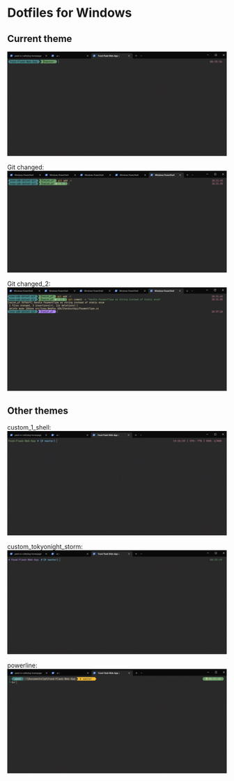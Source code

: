 # Dotfiles for Windows

## Current theme

![custom_cobalt2](Screenshots/custom_cobalt2.jpg?raw=true "current")

Git changed:
![custom_cobalt2](Screenshots/custom_cobalt2_git_changed.jpg?raw=true "current")

Git changed_2:
![custom_cobalt2](Screenshots/custom_cobalt2_git_changed_2.jpg?raw=true "current")

## Other themes

custom_1_shell:
![custom_1_shell](Screenshots/custom_1_shell.jpg?raw=true "custom_1_shell")

custom_tokyonight_storm:
![custom_tokyonight_storm](Screenshots/custom_tokyonight_storm.jpg?raw=true "custom_tokyonight_storm")

powerline:
![powerline](Screenshots/powerline.jpg?raw=true "powerline")